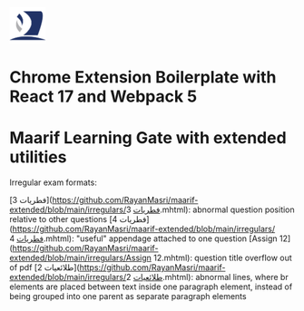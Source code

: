 <img src="src/assets/img/icon-128.png" width="64"/>

# Chrome Extension Boilerplate with React 17 and Webpack 5

# Maarif Learning Gate with extended utilities

Irregular exam formats:

[فطريات 3](https://github.com/RayanMasri/maarif-extended/blob/main/irregulars/فطريات 3.mhtml): abnormal question position relative to other questions
[فطريات 4](https://github.com/RayanMasri/maarif-extended/blob/main/irregulars/فطريات 4.mhtml): "useful" appendage attached to one question
[Assign 12](https://github.com/RayanMasri/maarif-extended/blob/main/irregulars/Assign 12.mhtml): question title overflow out of pdf
[طلائعيات 2](https://github.com/RayanMasri/maarif-extended/blob/main/irregulars/طلائعيات 2.mhtml): abnormal lines, where br elements are placed between text inside one paragraph element, instead of being grouped into one parent as separate paragraph elements
